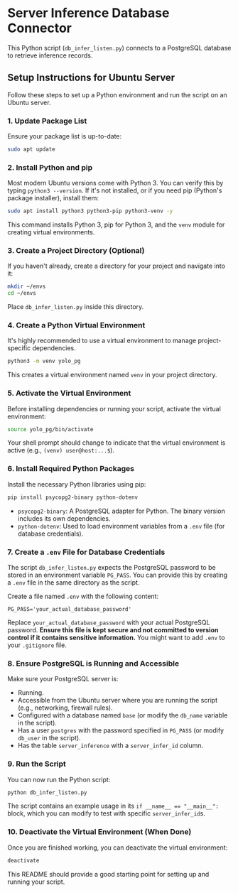 # Server Inference Database Connector

This Python script (`db_infer_listen.py`) connects to a PostgreSQL database to retrieve inference records.

## Setup Instructions for Ubuntu Server

Follow these steps to set up a Python environment and run the script on an Ubuntu server.

### 1. Update Package List
Ensure your package list is up-to-date:
```bash
sudo apt update
```

### 2. Install Python and pip
Most modern Ubuntu versions come with Python 3. You can verify this by typing `python3 --version`. If it's not installed, or if you need pip (Python's package installer), install them:
```bash
sudo apt install python3 python3-pip python3-venv -y
```
This command installs Python 3, pip for Python 3, and the `venv` module for creating virtual environments.

### 3. Create a Project Directory (Optional)
If you haven't already, create a directory for your project and navigate into it:
```bash
mkdir ~/envs
cd ~/envs
```
Place `db_infer_listen.py` inside this directory.

### 4. Create a Python Virtual Environment
It's highly recommended to use a virtual environment to manage project-specific dependencies.
```bash
python3 -m venv yolo_pg
```
This creates a virtual environment named `venv` in your project directory.

### 5. Activate the Virtual Environment
Before installing dependencies or running your script, activate the virtual environment:
```bash
source yolo_pg/bin/activate
```
Your shell prompt should change to indicate that the virtual environment is active (e.g., `(venv) user@host:...$`).

### 6. Install Required Python Packages
Install the necessary Python libraries using pip:
```bash
pip install psycopg2-binary python-dotenv
```
- `psycopg2-binary`: A PostgreSQL adapter for Python. The binary version includes its own dependencies.
- `python-dotenv`: Used to load environment variables from a `.env` file (for database credentials).

### 7. Create a `.env` File for Database Credentials
The script `db_infer_listen.py` expects the PostgreSQL password to be stored in an environment variable `PG_PASS`. You can provide this by creating a `.env` file in the same directory as the script.

Create a file named `.env` with the following content:
```env
PG_PASS='your_actual_database_password'
```
Replace `your_actual_database_password` with your actual PostgreSQL password. **Ensure this file is kept secure and not committed to version control if it contains sensitive information.** You might want to add `.env` to your `.gitignore` file.

### 8. Ensure PostgreSQL is Running and Accessible
Make sure your PostgreSQL server is:
- Running.
- Accessible from the Ubuntu server where you are running the script (e.g., networking, firewall rules).
- Configured with a database named `base` (or modify the `db_name` variable in the script).
- Has a user `postgres` with the password specified in `PG_PASS` (or modify `db_user` in the script).
- Has the table `server_inference` with a `server_infer_id` column.

### 9. Run the Script
You can now run the Python script:
```bash
python db_infer_listen.py
```
The script contains an example usage in its `if __name__ == "__main__":` block, which you can modify to test with specific `server_infer_id`s.

### 10. Deactivate the Virtual Environment (When Done)
Once you are finished working, you can deactivate the virtual environment:
```bash
deactivate
```

This README should provide a good starting point for setting up and running your script. 